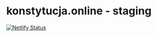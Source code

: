 # konstytucja.online - staging

[![Netlify Status](https://api.netlify.com/api/v1/badges/bf9f863e-c1af-4dc3-b867-5362132d2096/deploy-status)](https://app.netlify.com/sites/konstytucja/deploys)